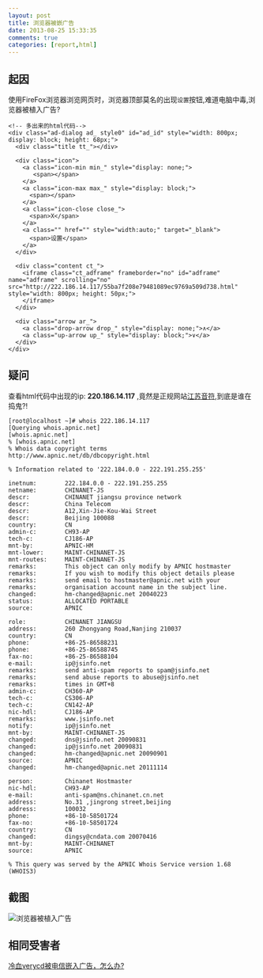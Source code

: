 ```yaml
---
layout: post
title: 浏览器被嵌广告
date: 2013-08-25 15:33:35
comments: true
categories: [report,html]
---
```

## 起因

使用FireFox浏览器浏览网页时，浏览器顶部莫名的出现`设置`按钮,难道电脑中毒,浏览器被植入广告?


    <!-- 多出来的html代码-->
    <div class="ad-dialog ad_ style0" id="ad_id" style="width: 800px; display: block; height: 68px;">
      <div class="title tt_"></div>
    
      <div class="icon">
        <a class="icon-min min_" style="display: none;">
           <span></span>
        </a>
        <a class="icon-max max_" style="display: block;">
          <span></span>
        </a>
        <a class="icon-close close_">
          <span>Χ</span>
        </a>
        <a class="" href="" style="width:auto;" target="_blank">
          <span>设置</span>
        </a>
      </div>
    
      <div class="content ct_">
        <iframe class="ct_adframe" frameborder="no" id="adframe" name="adframe" scrolling="no" src="http://222.186.14.117/55ba7f208e79481089ec9769a509d738.html" style="width: 800px; height: 50px;">
        </iframe>
      </div>
    
      <div class="arrow ar_">
        <a class="drop-arrow drop_" style="display: none;">∧</a>
        <a class="up-arrow up_" style="display: block;">∨</a>
      </div>
    </div>

## 疑问

查看html代码中出现的ip: **220.186.14.117** ,竟然是正规网站[江苏音符](www.jsinfo.net),到底是谁在捣鬼?!


    [root@localhost ~]# whois 222.186.14.117
    [Querying whois.apnic.net]
    [whois.apnic.net]
    % [whois.apnic.net]
    % Whois data copyright terms    http://www.apnic.net/db/dbcopyright.html
    
    % Information related to '222.184.0.0 - 222.191.255.255'
    
    inetnum:        222.184.0.0 - 222.191.255.255
    netname:        CHINANET-JS
    descr:          CHINANET jiangsu province network
    descr:          China Telecom
    descr:          A12,Xin-Jie-Kou-Wai Street
    descr:          Beijing 100088
    country:        CN
    admin-c:        CH93-AP
    tech-c:         CJ186-AP
    mnt-by:         APNIC-HM
    mnt-lower:      MAINT-CHINANET-JS
    mnt-routes:     MAINT-CHINANET-JS
    remarks:        This object can only modify by APNIC hostmaster
    remarks:        If you wish to modify this object details please
    remarks:        send email to hostmaster@apnic.net with your
    remarks:        organisation account name in the subject line.
    changed:        hm-changed@apnic.net 20040223
    status:         ALLOCATED PORTABLE
    source:         APNIC
    
    role:           CHINANET JIANGSU
    address:        260 Zhongyang Road,Nanjing 210037
    country:        CN
    phone:          +86-25-86588231
    phone:          +86-25-86588745
    fax-no:         +86-25-86588104
    e-mail:         ip@jsinfo.net
    remarks:        send anti-spam reports to spam@jsinfo.net
    remarks:        send abuse reports to abuse@jsinfo.net
    remarks:        times in GMT+8
    admin-c:        CH360-AP
    tech-c:         CS306-AP
    tech-c:         CN142-AP
    nic-hdl:        CJ186-AP
    remarks:        www.jsinfo.net
    notify:         ip@jsinfo.net
    mnt-by:         MAINT-CHINANET-JS
    changed:        dns@jsinfo.net 20090831
    changed:        ip@jsinfo.net 20090831
    changed:        hm-changed@apnic.net 20090901
    source:         APNIC
    changed:        hm-changed@apnic.net 20111114
    
    person:         Chinanet Hostmaster
    nic-hdl:        CH93-AP
    e-mail:         anti-spam@ns.chinanet.cn.net
    address:        No.31 ,jingrong street,beijing
    address:        100032
    phone:          +86-10-58501724
    fax-no:         +86-10-58501724
    country:        CN
    changed:        dingsy@cndata.com 20070416
    mnt-by:         MAINT-CHINANET
    source:         APNIC
    
    % This query was served by the APNIC Whois Service version 1.68 (WHOIS3)

## 截图

![浏览器被植入广告](/photos/2013-08-25-23-add_id.png)

## 相同受害者

[冷血verycd被电信嵌入广告，怎么办?](http://www.oschina.net/question/203053_123075)
